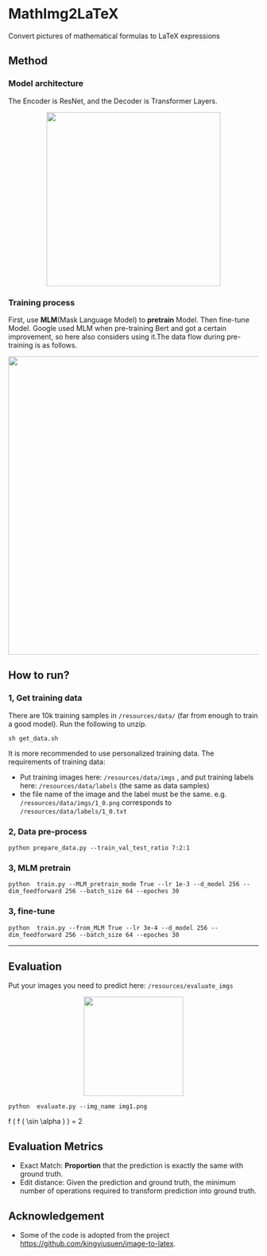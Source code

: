 # MathImg2LaTeX
Convert pictures of mathematical formulas to LaTeX expressions
## Method
### Model architecture
The Encoder is ResNet, and the Decoder is Transformer Layers.
<div align=center>
<img src="https://user-images.githubusercontent.com/78400045/153750031-57acfc5b-19ff-418d-86f7-a2032245b382.png" width = "350"/>
</div>

### Training process

First, use **MLM**(Mask Language Model) to **pretrain** Model. Then fine-tune Model. Google used MLM when pre-training Bert and got a certain improvement, so here also considers using it.The data flow during pre-training is as follows.
<div align=center>
<img src="https://user-images.githubusercontent.com/78400045/153750044-8e2c3d7f-7d18-48bf-9815-36ff406f8e17.png" width = "600" align=center />
</div>

## How to run?
### 1, Get training data
There are 10k training samples in  `/resources/data/` (far from enough to train a good model). Run the following to unzip.
```
sh get_data.sh
```
It is more recommended to use personalized training data. The requirements of training data: 
- Put training images here: `/resources/data/imgs` , and put training labels here: `/resources/data/labels` (the same as data samples)
- the file name of the image and the label must be the same. e.g. `/resources/data/imgs/1_0.png` corresponds to `/resources/data/labels/1_0.txt`

### 2, Data pre-process
```
python prepare_data.py --train_val_test_ratio 7:2:1
```
### 3, MLM pretrain
```
python  train.py --MLM_pretrain_mode True --lr 1e-3 --d_model 256 --dim_feedforward 256 --batch_size 64 --epoches 30
```
### 3, fine-tune
```
python  train.py --from_MLM True --lr 3e-4 --d_model 256 --dim_feedforward 256 --batch_size 64 --epoches 30 
```
***
## Evaluation
Put your images you need to predict here: `/resources/evaluate_imgs`

<div align=center>
<img src="https://user-images.githubusercontent.com/78400045/153750227-0f745bff-be12-4528-b032-42b403fdc196.png" width = "200"/>
</div>

```
python  evaluate.py --img_name img1.png
```
f ( f ( \sin \alpha ) ) = 2

## Evaluation Metrics
- Exact Match: **Proportion** that the prediction is exactly the same with ground truth.
- Edit distance: Given the prediction and ground truth, the minimum number of operations required to transform prediction into ground truth.


## Acknowledgement
- Some of the code is adopted from the project https://github.com/kingyiusuen/image-to-latex.
